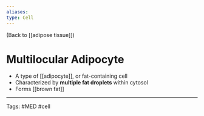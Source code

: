 ```yaml
---
aliases: 
type: Cell
---
```


(Back to [[adipose tissue]])

# Multilocular Adipocyte

- A type of [[adipocyte]], or fat-containing cell
- Characterized by **multiple fat droplets** within cytosol
- Forms [[brown fat]]

---
Tags: #MED #cell 